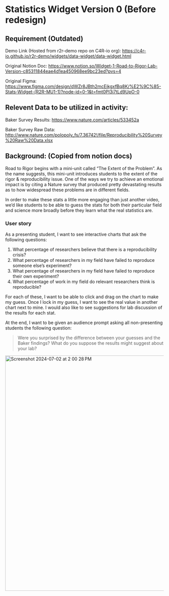 # Statistics Widget Version 0 (Before redesign)

## Requirement (Outdated)

Demo Link (Hosted from r2r-demo repo on C4R-io org):
https://c4r-io.github.io/r2r-demo/widgets/data-widget/data-widget.html

Original Notion Doc:
https://www.notion.so/Widget-1-Road-to-Rigor-Lab-Version-c85311844eae4d1ea450968ee9bc23ed?pvs=4

Original Figma:
https://www.figma.com/design/dWZr8JBth2mcEikgxfBq8K/%E2%9C%85-Stats-Widget-(R2R-MU1-1)?node-id=0-1&t=fmt0PI3i7tLd9UpO-0

## Relevent Data to be utilized in activity:

Baker Survey Results:
https://www.nature.com/articles/533452a

Baker Survey Raw Data:
http://www.nature.com/polopoly_fs/7.36742!/file/Reproducibility%20Survey%20Raw%20Data.xlsx


## **Background:** (Copied from notion docs)

Road to Rigor begins with a mini-unit called “The Extent of the Problem”. As the name suggests, this mini-unit introduces students to the extent of the rigor & reproducibility issue. One of the ways we try to achieve an emotional impact is by citing a Nature survey that produced pretty devastating results as to how widespread these problems are in different fields.

In order to make these stats a little more engaging than just another video, we’d like students to be able to guess the stats for both their particular field and science more broadly before they learn what the real statistics are.

### **User story**

As a presenting student, I want to see interactive charts that ask the following questions:

1. What percentage of researchers believe that there is a reproducibility crisis?
2. What percentage of researchers in my field have failed to reproduce someone else’s experiment?
3. What percentage of researchers in my field have failed to reproduce their own experiment?
4. What percentage of work in my field do relevant researchers think is reproducible?

For each of these, I want to be able to click and drag on the chart to make my guess. Once I lock in my guess, I want to see the real value in another chart next to mine. I would also like to see suggestions for lab discussion of the results for each stat.

At the end, I want to be given an audience prompt asking all non-presenting students the following question:

> Were you surprised by the difference between your guesses and the Baker findings? What do you suppose the results might suggest about your lab?
>
<img width="746" alt="Screenshot 2024-07-02 at 2 00 28 PM" src="https://github.com/c4r-dev/stats-widget-v0/assets/36009149/2a978e1e-4e29-4052-95ca-777b1f750540">
